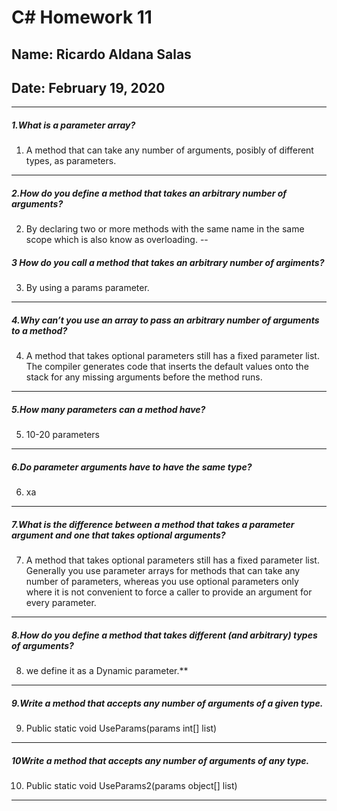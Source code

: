 # C# Homework 11
## Name: Ricardo Aldana Salas
## Date: February 19, 2020
---

##### 1.What is a parameter array?
1.  A method that can take any number of arguments, posibly of different types, as parameters.
---
##### 2.How do you define a method that takes an arbitrary number of arguments?
2. By declaring two or more methods with the same name in the same scope which is also know as overloading.
--
##### 3 How do you call a method that takes an arbitrary number of argiments?
3. By using a params parameter.
---
##### 4.Why can’t you use an array to pass an arbitrary number of arguments to a method?
4. A method that takes optional parameters still has a fixed parameter list. The compiler generates code that inserts the default values onto the stack for any missing arguments before the method runs.
---
##### 5.How many parameters can a method have?
5. 10-20 parameters
---
##### 6.Do parameter arguments have to have the same type?
6. xa
---
##### 7.What is the difference between a method that takes a parameter argument and one that takes optional arguments?
7. A method that takes optional parameters still has a fixed parameter list. Generally you use parameter arrays for methods that can take any number of parameters, whereas you use optional parameters only where it is not convenient to force a caller to provide an argument for every parameter.
---
##### 8.How do you define a method that takes different (and arbitrary) types of arguments?
8. we define it as a Dynamic parameter.**
---
##### 9.Write a method that accepts any number of arguments of a given type.
9. Public static void UseParams(params int[] list)
---
##### 10Write a method that accepts any number of arguments of any type.
10. Public static void UseParams2(params object[] list)
---

